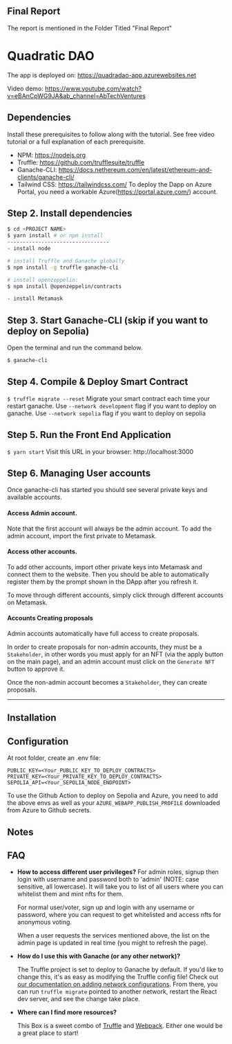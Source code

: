 ## Final Report
The report is mentioned in the Folder Titled "Final Report" 

# Quadratic DAO 

The app is deployed on: https://quadradao-app.azurewebsites.net

Video demo: https://www.youtube.com/watch?v=eBAnCpWG9JA&ab_channel=AbTechVentures

## Dependencies
Install these prerequisites to follow along with the tutorial. See free video tutorial or a full explanation of each prerequisite.
- NPM: https://nodejs.org
- Truffle: https://github.com/trufflesuite/truffle
- Ganache-CLI: https://docs.nethereum.com/en/latest/ethereum-and-clients/ganache-cli/
- Tailwind CSS: https://tailwindcss.com/
To deploy the Dapp on Azure Portal, you need a workable Azure(https://portal.azure.com/) account.

## Step 2. Install dependencies
```sh
$ cd <PROJECT NAME>
$ yarn install # or npm install
---------------------------------
- install node 

# install Truffle and Ganache globally
$ npm install -g truffle ganache-cli

# install openzeppelin: 
$ npm install @openzeppelin/contracts

- install Metamask
```

## Step 3. Start Ganache-CLI (skip if you want to deploy on Sepolia)
Open the terminal and run the command below.
```sh
$ ganache-cli
```

## Step 4. Compile & Deploy Smart Contract
`$ truffle migrate --reset`
Migrate your smart contract each time your restart ganache.
Use `--network development` flag if you want to deploy on ganache.
Use `--network sepolia` flag if you want to deploy on sepolia


## Step 5. Run the Front End Application
`$ yarn start`
Visit this URL in your browser: http://localhost:3000


## Step 6. Managing User accounts

Once ganache-cli has started you should see several private keys and available accounts.

#### Access Admin account.

Note that the first account will always be the admin account. To add the admin account, import the first private
to Metamask.

#### Access other accounts.

To add other accounts, import other private keys into Metamask and connect them to the website.
Then you should be able to automatically register them by the prompt shown in the DApp after you refresh it.

To move through different accounts, simply click through different accounts on Metamask.


#### Accounts Creating proposals

Admin accounts automatically have full access to create proposals.

In order to create proposals for non-admin accounts, they must be a `Stakeholder`, in other words you must apply for an NFT
(via the apply button on the main page), and an admin account must click on the `Generate NFT` button to approve it.

Once the non-admin account becomes a `Stakeholder`, they can create proposals.


-----------------------------
## Installation



## Configuration
At root folder, create an .env file:

```
PUBLIC_KEY=<Your_PUBLIC_KEY_TO_DEPLOY_CONTRACTS>
PRIVATE_KEY=<Your_PRIVATE_KEY_TO_DEPLOY_CONTRACTS>
SEPOLIA_API=<Your_SEPOLIA_NODE_ENDPOINT>
```

To use the Github Action to deploy on Sepolia and Azure, you need to add the above envs as well as your `AZURE_WEBAPP_PUBLISH_PROFILE` downloaded from Azure to Github secrets.

## Notes 

## FAQ
- **How to access different user privileges?**
   For admin roles, signup then login with username and password both to 'admin' (NOTE: case sensitive, all lowercase). It will take you to list of all users where you can whitelist them and mint nfts for them.

   For normal user/voter, sign up and login with any username or password, where you can request to get whitelisted and access nfts for anonymous voting. 

   When a user requests the services mentioned above, the list on the admin page is updated in real time (you might to refresh the page). 

- **How do I use this with Ganache (or any other network)?**

  The Truffle project is set to deploy to Ganache by default. If you'd like to change this, it's as easy as modifying the Truffle config file! Check out [our documentation on adding network configurations](https://trufflesuite.com/docs/truffle/reference/configuration/#networks). From there, you can run `truffle migrate` pointed to another network, restart the React dev server, and see the change take place.

- **Where can I find more resources?**

  This Box is a sweet combo of [Truffle](https://trufflesuite.com) and [Webpack](https://webpack.js.org). Either one would be a great place to start!




